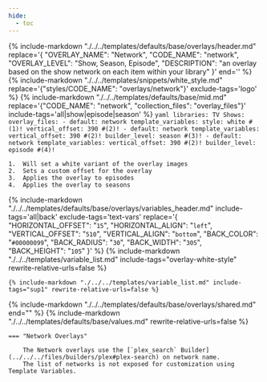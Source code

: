 ```yaml
---
hide:
  - toc
---
```

{%
    include-markdown "./../../templates/defaults/base/overlays/header.md"
    replace='{
        "OVERLAY_NAME": "Network", 
        "CODE_NAME": "network",
        "OVERLAY_LEVEL": "Show, Season, Episode",
        "DESCRIPTION": "an overlay based on the show network on each item within your library"
    }'
    end='<!--rec-sub-->'
%}
{% include-markdown "./../../templates/snippets/white_style.md" replace='{"styles/CODE_NAME": "overlays/network"}' exclude-tags='logo' %}
{% 
    include-markdown "./../../templates/defaults/base/mid.md" 
    replace='{"CODE_NAME": "network", "collection_files": "overlay_files"}' 
    include-tags='all|show|episode|season' 
%}
    ```yaml
    libraries:
      TV Shows:
        overlay_files:
          - default: network
            template_variables:
              style: white #(1)!
              vertical_offset: 390 #(2)!
          - default: network
            template_variables:
              vertical_offset: 390 #(2)!
              builder_level: season #(3)!
          - default: network
            template_variables:
              vertical_offset: 390 #(2)!
              builder_level: episode #(4)!
    ```

    1.  Will set a white variant of the overlay images
    2.  Sets a custom offset for the overlay
    3.  Applies the overlay to episodes
    4.  Applies the overlay to seasons

{% 
    include-markdown "./../../templates/defaults/base/overlays/variables_header.md"
    include-tags='all|back'
    exclude-tags='text-vars'
    replace='{
        "HORIZONTAL_OFFSET": "`15`",
        "HORIZONTAL_ALIGN": "`left`",
        "VERTICAL_OFFSET": "`510`",
        "VERTICAL_ALIGN": "`bottom`",
        "BACK_COLOR": "`#00000099`",
        "BACK_RADIUS": "`30`",
        "BACK_WIDTH": "`305`",
        "BACK_HEIGHT": "`105`"
    }'
%}
    {%
        include-markdown "./../../templates/variable_list.md"
        include-tags="overlay-white-style"
        rewrite-relative-urls=false
    %}

    {% include-markdown "./../../templates/variable_list.md" include-tags="sup1" rewrite-relative-urls=false %}

{% include-markdown "./../../templates/defaults/base/overlays/shared.md" end="<!--text-variables-->" %}
{% include-markdown "./../../templates/defaults/base/values.md" rewrite-relative-urls=false %}

    === "Network Overlays"
    
        The Network overlays use the [`plex_search` Builder](../../../files/builders/plex#plex-search) on network name. 
        The list of networks is not exposed for customization using Template Variables.
